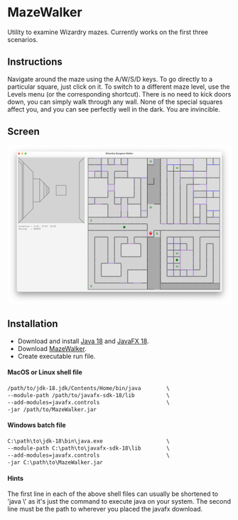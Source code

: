# MazeWalker
Utility to examine Wizardry mazes. Currently works on the first three scenarios.

## Instructions
Navigate around the maze using the A/W/S/D keys. To go directly to a particular square, just click on it. To switch to a different maze level, use the Levels menu (or the corresponding shortcut).
There is no need to kick doors down, you can simply walk through any wall. None of the special squares affect you, and you can see perfectly well in the dark. You are invincible.

## Screen
![Level 1](resources/level1.png?raw=true "Level 1")

## Installation
- Download and install [Java 18](https://jdk.java.net/18/) and [JavaFX 18](https://gluonhq.com/products/javafx/).
- Download [MazeWalker](https://github.com/dmolony/MazeWalker/releases).
- Create executable run file.  
#### MacOS or Linux shell file  

```
/path/to/jdk-18.jdk/Contents/Home/bin/java        \
--module-path /path/to/javafx-sdk-18/lib          \
--add-modules=javafx.controls                     \
-jar /path/to/MazeWalker.jar
```  
#### Windows batch file  

```
C:\path\to\jdk-18\bin\java.exe                    \
--module-path C:\path\to\javafx-sdk-18\lib        \
--add-modules=javafx.controls                     \
-jar C:\path\to\MazeWalker.jar
```

#### Hints
The first line in each of the above shell files can usually be shortened to 'java   \\' as it's just the command to execute java on your system. The second line must be the path to wherever you placed the javafx download.
